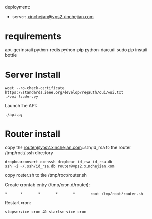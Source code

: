 deployment:

* server: xinchejian@vps2.xinchejian.com

# requirements

apt-get install python-redis python-pip python-dateutil
sudo pip install bottle

# Server Install

```
wget --no-check-certificate https://standards.ieee.org/develop/regauth/oui/oui.txt
./oui-loader.py
```
Launch the API:

```
./api.py
```

# Router install

copy the router@vps2.xinchejian.com:.ssh/id_rsa to the router /tmp/root/.ssh directory

```
dropbearconvert openssh dropbear id_rsa id_rsa.db
ssh -i ~/.ssh/id_rsa.db router@vps2.xinchejian.com
```

copy router.sh to the /tmp/root/router.sh

Create crontab entry (/tmp/cron.d/router):

```
*      *       *       *       *       root /tmp/root/router.sh
```

Restart cron:

```
stopservice cron && startservice cron
```

